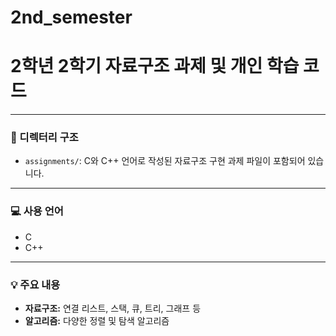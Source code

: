 # 2nd_semester
# 2학년 2학기 자료구조 과제 및 개인 학습 코드

---

### 📁 디렉터리 구조

- `assignments/`: C와 C++ 언어로 작성된 자료구조 구현 과제 파일이 포함되어 있습니다.

---

### 💻 사용 언어

- C
- C++
---

### 💡 주요 내용

- **자료구조:** 연결 리스트, 스택, 큐, 트리, 그래프 등
- **알고리즘:** 다양한 정렬 및 탐색 알고리즘
